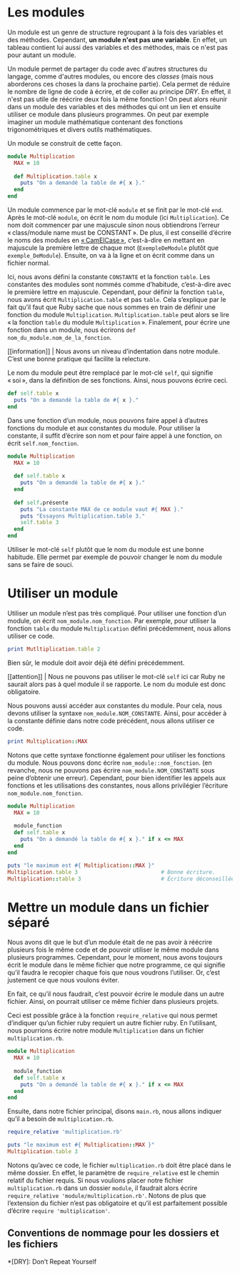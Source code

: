 # Les modules

Un module est un genre de structure regroupant à la fois des variables et des méthodes. Cependant, **un module n'est pas une variable**. En effet, un tableau contient lui aussi des variables et des méthodes, mais ce n'est pas pour autant un module.

Un module permet de partager du code avec d'autres structures du langage, comme d'autres modules, ou encore des *classes* (mais nous aborderons ces choses la dans la prochaine partie). Cela permet de réduire le nombre de ligne de code à écrire, et de coller au principe *DRY*. En effet, il n'est pas utile de réécrire deux fois la même fonction ! On peut alors réunir dans un module des variables et des méthodes qui ont un lien et ensuite utiliser ce module dans plusieurs programmes. On peut par exemple imaginer un module mathématique contenant des fonctions trigonométriques et divers outils mathématiques.

Un module se construit de cette façon.

``` ruby
module Multiplication
  MAX = 10
  
  def Multiplication.table x
    puts "On a demandé la table de #{ x }."
  end
end
```

Un module commence par le mot-clé `module` et se finit par le mot-clé `end`. Après le mot-clé `module`, on écrit le nom du module (ici `Multiplication`). Ce nom doit commencer par une majuscule sinon nous obtiendrons l’erreur « class/module name must be CONSTANT ». De plus, il est conseillé d’écrire le noms des modules en [« CamElCase »](https://fr.wikipedia.org/wiki/CamelCase), c’est-à-dire en mettant en majuscule la première lettre de chaque mot (`ExempleDeModule` plutôt que `exemple_DeModule`). Ensuite, on va à la ligne et on écrit comme dans un fichier normal. 

Ici, nous avons défini la constante `CONSTANTE` et la fonction `table`. Les constantes des modules sont nommés comme d’habitude, c’est-à-dire avec le première lettre en majuscule. Cependant, pour définir la fonction `table`, nous avons écrit `Multiplication.table` et pas `table`. Cela s’explique par le fait qu’il faut que Ruby sache que nous sommes en train de définir une fonction du module `Multiplication`. `Multiplication.table` peut alors se lire « la fonction `table` du module `Multiplication` ». Finalement, pour écrire une fonction dans un module, nous écrirons `def nom_du_module.nom_de_la_fonction`.

[[information]]
| Nous avons un niveau d’indentation dans notre module. C’est une bonne pratique qui facilite la relecture.

Le nom du module peut être remplacé par le mot-clé `self`, qui signifie « soi », dans la définition de ses fonctions. Ainsi, nous pouvons écrire ceci.

```ruby
def self.table x
  puts "On a demandé la table de #{ x }."
end
```

Dans une fonction d’un module, nous pouvons faire appel à d’autres fonctions du module et aux constantes du module. Pour utiliser la constante, il suffit d’écrire son nom et pour faire appel à une fonction, on écrit `self.nom_fonction`.

```ruby
module Multiplication
  MAX = 10
  
  def self.table x
    puts "On a demandé la table de #{ x }."
  end
  
  def self.présente 
    puts "La constante MAX de ce module vaut #{ MAX }."
    puts "Essayons Multiplication.table 3."
    self.table 3
  end
end
```

Utiliser le mot-clé `self` plutôt que le nom du module est une bonne habitude. Elle permet par exemple de pouvoir changer le nom du module sans se faire de souci.

# Utiliser un module 

Utiliser un module n’est pas très compliqué. Pour utiliser une fonction d’un module, on écrit `nom_module.nom_fonction`. Par exemple, pour utiliser la fonction `table` du module `Multiplication` défini précédemment, nous allons utiliser ce code.

```ruby
print Mutltiplication.table 2
```

Bien sûr, le module doit avoir déjà été défini précédemment.

[[attention]]
| Nous ne pouvons pas utiliser le mot-clé `self` ici car Ruby ne saurait alors pas à quel module il se rapporte. Le nom du module est donc obligatoire.

Nous pouvons aussi accéder aux constantes du module. Pour cela, nous devons utiliser la syntaxe `nom_module.NOM_CONSTANTE`. Ainsi, pour accéder à la constante définie dans notre code précédent, nous allons utiliser ce code.

```ruby
print Multiplication::MAX
```

Notons que cette syntaxe fonctionne également pour utiliser les fonctions du module. Nous pouvons donc écrire `nom_module::nom_fonction`. (en revanche, nous ne pouvons pas écrire `nom_module.NOM_CONSTANTE` sous peine d’obtenir une erreur). Cependant, pour bien identifier les appels aux fonctions et les utilisations des constantes, nous allons privilégier l’écriture `nom_module.nom_fonction`. 

```ruby
module Multiplication
  MAX = 10
  
  module_function
  def self.table x
    puts "On a demandé la table de #{ x }." if x <= MAX
  end
end

puts "le maximum est #{ Multiplication::MAX }"
Multiplication.table 3                          # Bonne écriture.
Multiplication::table 3                         # Écriture déconseillée.
```

# Mettre un module dans un fichier séparé

Nous avons dit que le but d’un module était de ne pas avoir à réécrire plusieurs fois le même code et de pouvoir utiliser le même module dans plusieurs programmes. Cependant, pour le moment, nous avons toujours écrit le module dans le même fichier que notre programme, ce qui signifie qu’il faudra le recopier chaque fois que nous voudrons l’utiliser. Or, c’est justement ce que nous voulons éviter.

En fait, ce qu’il nous faudrait, c’est pouvoir écrire le module dans un autre fichier. Ainsi, on pourrait utiliser ce même fichier dans plusieurs projets.

Ceci est possible grâce à la fonction `require_relative` qui nous permet d’indiquer qu’un fichier ruby requiert un autre fichier ruby. En l’utilisant, nous pourrions écrire notre module `Multiplication` dans un fichier `multiplication.rb`. 

```ruby
module Multiplication
  MAX = 10
  
  module_function
  def self.table x
    puts "On a demandé la table de #{ x }." if x <= MAX
  end
end
```

Ensuite, dans notre fichier principal, disons `main.rb`, nous allons indiquer qu’il a besoin de `multiplication.rb`.

```ruby
require_relative 'multiplication.rb'

puts "le maximum est #{ Multiplication::MAX }"
Multiplication.table 3 
```

Notons qu’avec ce code, le fichier `multiplication.rb` doit être placé dans le même dossier. En effet, le paramètre de `require_relative` est le chemin relatif du fichier requis. Si nous voulions placer notre fichier `multiplication.rb` dans un dossier `module`, il faudrait alors écrire `require_relative 'module/multiplication.rb'`. Notons de plus que l’extension du fichier n’est pas obligatoire et qu’il est parfaitement possible d’écrire `require 'multiplication'`.

## Conventions de nommage pour les dossiers et les fichiers


*[DRY]: Don’t Repeat Yourself
